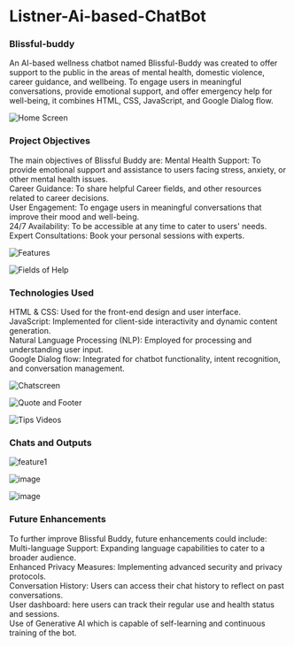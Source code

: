 # Listner-Ai-based-ChatBot
<h3>Blissful-buddy</h3>
An AI-based wellness chatbot named Blissful-Buddy was created to offer support to the public in the areas of mental health, domestic violence, 
career guidance, and wellbeing. To engage users in meaningful conversations, 
provide emotional support, and offer emergency help for well-being, it combines HTML, CSS, JavaScript, and Google Dialog flow.

![Home Screen](https://github.com/Mayank-2022/Listner-Ai-based-ChatBot/assets/103130933/a7a8085a-5501-42a0-ac78-80b13f51da68)

<h3>Project Objectives</h3>
The main objectives of Blissful Buddy are:
Mental Health Support: To provide emotional support and assistance to users facing stress, anxiety, or other mental health issues.<br>
Career Guidance: To share helpful Career fields, and other resources related to career decisions.<br>
User Engagement: To engage users in meaningful conversations that improve their mood and well-being.<br>
24/7 Availability: To be accessible at any time to cater to users' needs.<br>
Expert Consultations: Book your personal sessions with experts.<br>

![Features](https://github.com/Mayank-2022/Listner-Ai-based-ChatBot/assets/103130933/87524ba8-1e33-4434-b755-e78e312f0a9c)

![Fields of Help](https://github.com/Mayank-2022/Listner-Ai-based-ChatBot/assets/103130933/176cbb5d-f186-4013-a7f4-a4dd6d95f8f3)


<h3>Technologies Used</h3>
HTML & CSS: Used for the front-end design and user interface.<br>
JavaScript:  Implemented for client-side interactivity and dynamic content generation.<br>
Natural Language Processing (NLP): Employed for processing and understanding user input.<br>
Google Dialog flow: Integrated for chatbot functionality, intent recognition, and conversation management.

![Chatscreen](https://github.com/Mayank-2022/Listner-Ai-based-ChatBot/assets/103130933/f8dd2f98-bb55-4f93-890f-486395d1baa7)

![Quote and Footer](https://github.com/Mayank-2022/Listner-Ai-based-ChatBot/assets/103130933/dcfef754-cd9b-4cab-84c9-5d8eee300745)

![Tips   Videos](https://github.com/Mayank-2022/Listner-Ai-based-ChatBot/assets/103130933/c630afa3-382a-4490-9951-0ab139e12e11)


<h3>Chats and Outputs</h3>

![feature1](https://github.com/Mayank-2022/Listner-Ai-based-ChatBot/assets/103130933/012d1648-1114-4544-a86d-c760a8f04b83)

![image](https://github.com/Mayank-2022/Listner-Ai-based-ChatBot/assets/103130933/b129aeab-9b84-4809-8f4f-51b273be31ee)

![image](https://github.com/Mayank-2022/Listner-Ai-based-ChatBot/assets/103130933/c9b25e58-25eb-4247-98e3-68d6a637cbd8)












<h3>Future Enhancements</h3>
To further improve Blissful Buddy, future enhancements could include:<br>
Multi-language Support: Expanding language capabilities to cater to a broader audience.<br>
Enhanced Privacy Measures: Implementing advanced security and privacy protocols.<br>
Conversation History: Users can access their chat history to reflect on past conversations.<br>
User dashboard: here users can track their regular use and health status and sessions.<br>
Use of Generative AI which is capable of self-learning and continuous training of the bot.<br>